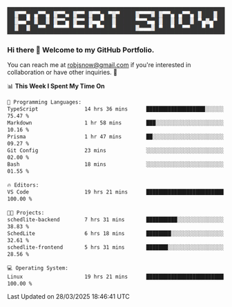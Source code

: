 <img alt="myname" src="assets/name.png" />

### Hi there 👋 Welcome to my GitHub Portfolio.
You can reach me at robjsnow@gmail.com if you're interested in collaboration or have other inquiries.  :briefcase:



<!--START_SECTION:waka-->
📊 **This Week I Spent My Time On** 

```text
💬 Programming Languages: 
TypeScript               14 hrs 36 mins      ███████████████████░░░░░░   75.47 % 
Markdown                 1 hr 58 mins        ███░░░░░░░░░░░░░░░░░░░░░░   10.16 % 
Prisma                   1 hr 47 mins        ██░░░░░░░░░░░░░░░░░░░░░░░   09.27 % 
Git Config               23 mins             ░░░░░░░░░░░░░░░░░░░░░░░░░   02.00 % 
Bash                     18 mins             ░░░░░░░░░░░░░░░░░░░░░░░░░   01.55 % 

🔥 Editors: 
VS Code                  19 hrs 21 mins      █████████████████████████   100.00 % 

🐱‍💻 Projects: 
schedlite-backend        7 hrs 31 mins       ██████████░░░░░░░░░░░░░░░   38.83 % 
SchedLite                6 hrs 18 mins       ████████░░░░░░░░░░░░░░░░░   32.61 % 
schedlite-frontend       5 hrs 31 mins       ███████░░░░░░░░░░░░░░░░░░   28.56 % 

💻 Operating System: 
Linux                    19 hrs 21 mins      █████████████████████████   100.00 % 
```


 Last Updated on 28/03/2025 18:46:41 UTC
<!--END_SECTION:waka-->

<!--
**robjsnow/robjsnow** is a ✨ _special_ ✨ repository because its `README.md` (this file) appears on your GitHub profile.

Here are some ideas to get you started:

- 🔭 I’m currently working on ...
- 🌱 I’m currently learning ...
- 👯 I’m looking to collaborate on ...
- 🤔 I’m looking for help with ...
- 💬 Ask me about ...
- 📫 How to reach me: ...
- 😄 Pronouns: ...
- ⚡ Fun fact: ...
-->


